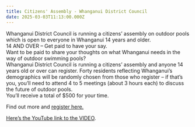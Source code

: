 ```yaml
---
title: Citizens' Assembly - Whanganui District Council
date: 2025-03-03T11:13:00.000Z
---
```

Whanganui District Council is running a citizens’ assembly on outdoor pools which is open to everyone in Whanganui 14 years and older.  
14 AND OVER – Get paid to have your say.  
Want to be paid to share your thoughts on what Whanganui needs in the way of outdoor swimming pools?  
Whanganui District Council is running a citizens’ assembly and anyone 14 years old or over can register. Forty residents reflecting Whanganui’s demographics will be randomly chosen from those who register – if that’s you, you’ll need to attend 4 to 5 meetings (about 3 hours each) to discuss the future of outdoor pools.  
You’ll receive a total of $500 for your time.  

Find out more and [register here.](https://www.whanganui.govt.nz/Your-Council/Citizens%E2%80%99-assemblies/Sign-up-for-our-citizens%E2%80%99-assembly-on-outdoor-pools)

[Here’s the YouTube link to the VIDEO](https://www.youtube.com/watch?v=511fywUrzn4).
